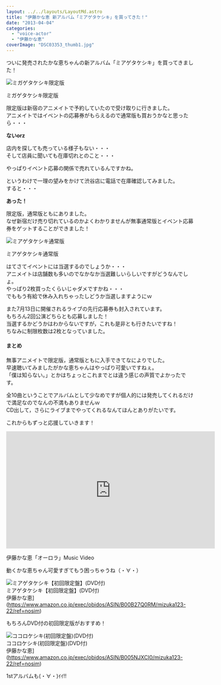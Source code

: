 ```yaml
---
layout: ../../layouts/LayoutMd.astro
title: "伊藤かな恵 新アルバム「ミアゲタケシキ」を買ってきた！"
date: "2013-04-04"
categories: 
  - "voice-actor"
  - "伊藤かな恵"
coverImage: "DSC03353_thumb1.jpg"
---
```


ついに発売されたかな恵ちゃんの新アルバム「ミアゲタケシキ」を買ってきました！

![ミガゲタケシキ限定版](/archive/images/DSC03353_thumb.jpg "ミガゲタケシキ限定版")
  
ミガゲタケシキ限定版

限定版は新宿のアニメイトで予約していたので受け取りに行きました。  
アニメイトではイベントの応募券がもらえるので通常版も買おうかなと思ったら・・・

**ないorz**

店内を探しても売っている様子もない・・・  
そして店員に聞いても在庫切れとのこと・・・

やっぱりイベント応募の関係で売れているんですかね。

というわけで一理の望みをかけて渋谷店に電話で在庫確認してみました。  
すると・・・

**あった！**

限定版，通常版ともにありました。  
なぜ新宿だけ売り切れているのかよくわかりませんが無事通常版とイベント応募券をゲットすることができました！

![ミアゲタケシキ通常版](/archive/images/DSC03354_thumb.jpg "ミアゲタケシキ通常版")
  
ミアゲタケシキ通常版

はてさてイベントには当選するのでしょうか・・・  
アニメイトは店舗数も多いのでなかなか当選難しいらしいですがどうなんでしょ。  
やっぱり2枚買ったくらいじゃダメですかね・・・  
でももう有給で休み入れちゃったしどうか当選しますようにｗ

また7月13日に開催されるライブの先行応募券も封入されています。  
もちろん2回公演どちらとも応募しました！  
当選するかどうかはわからないですが，これも是非とも行きたいですね！  
ちなみに制限枚数は2枚となっていました。

#### まとめ

無事アニメイトで限定版，通常版ともに入手できてなによりでした。  
早速聴いてみましたがかな恵ちゃんはやっぱり可愛いですねぇ。  
「僕は知らない。」とかはちょっとこれまでとは違う感じの声質でよかったです。

全10曲ということでアルバムとして少なめですが個人的には発売してくれるだけで満足なのでなんの不満もありませんｗ  
CD出して，さらにライブまでやってくれるなんてほんとありがたいです。

これからもずっと応援していきます！

<iframe src="http://www.youtube.com/embed/9t_l8acYmBc?rel=0" height="315" width="560" allowfullscreen="allowfullscreen" frameborder="0"></iframe>

伊藤かな恵「オーロラ」Music Video

動くかな恵ちゃん可愛すぎてもう困っちゃうね（・∀・）

![ミアゲタケシキ【初回限定盤】(DVD付)](/archive/images/41fTZ7UpCbL._SL160_.jpg)  
ミアゲタケシキ【初回限定盤】(DVD付)  
伊藤かな恵](https://www.amazon.co.jp/exec/obidos/ASIN/B00B27Q0RM/mizuka123-22/ref=nosim)

もちろんDVD付の初回限定版がおすすめ！

![ココロケシキ(初回限定盤)(DVD付)](/archive/images/51LuGSn5j6L._SL160_.jpg)  
ココロケシキ(初回限定盤)(DVD付)  
伊藤かな恵](https://www.amazon.co.jp/exec/obidos/ASIN/B005NJXCI0/mizuka123-22/ref=nosim)

1stアルバムも(・∀・)ｲｲ!!
